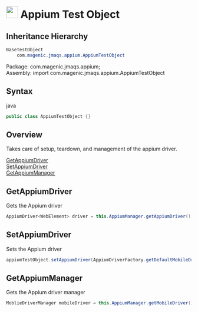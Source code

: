 # <img src="resources/MAQS.jpg" height="32" width="32"> Appium Test Object

## Inheritance Hierarchy
```java
BaseTestObject
    com.magenic.jmaqs.appium.AppiumTestObject
```
Package: com.magenic.jmaqs.appium;  
Assembly: import com.magenic.jmaqs.appium.AppiumTestObject

## Syntax
java
```java
public class AppiumTestObject {}
```

## Overview
Takes care of setup, teardown, and management of the appium driver.

[GetAppiumDriver](#GetAppiumDriver)  
[SetAppiumDriver](#SetAppiumDriver)  
[GetAppiumManager](#GetAppiumManager)     

## GetAppiumDriver
Gets the Appium driver
```java
AppiumDriver<WebElement> driver = this.AppiumManager.getAppiumDriver();
```

## SetAppiumDriver
Sets the Appium driver
```java
appiumTestObject.setAppiumDriver(AppiumDriverFactory.getDefaultMobileDriver());
```

## GetAppiumManager
Gets the Appium driver manager
```java
MoblieDriverManager mobileDriver = this.AppiumManager.getMobileDriver();
```